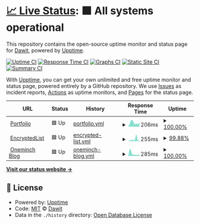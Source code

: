 # [📈 Live Status](https://oneminch.github.io/uptime-monitor): <!--live status--> **🟩 All systems operational**

This repository contains the open-source uptime monitor and status page for [Dawit](https://oneminch.dev), powered by [Upptime](https://github.com/upptime/upptime).

[![Uptime CI](https://github.com/oneminch/uptime-monitor/workflows/Uptime%20CI/badge.svg)](https://github.com/oneminch/uptime-monitor/actions?query=workflow%3A%22Uptime+CI%22)
[![Response Time CI](https://github.com/oneminch/uptime-monitor/workflows/Response%20Time%20CI/badge.svg)](https://github.com/oneminch/uptime-monitor/actions?query=workflow%3A%22Response+Time+CI%22)
[![Graphs CI](https://github.com/oneminch/uptime-monitor/workflows/Graphs%20CI/badge.svg)](https://github.com/oneminch/uptime-monitor/actions?query=workflow%3A%22Graphs+CI%22)
[![Static Site CI](https://github.com/oneminch/uptime-monitor/workflows/Static%20Site%20CI/badge.svg)](https://github.com/oneminch/uptime-monitor/actions?query=workflow%3A%22Static+Site+CI%22)
[![Summary CI](https://github.com/oneminch/uptime-monitor/workflows/Summary%20CI/badge.svg)](https://github.com/oneminch/uptime-monitor/actions?query=workflow%3A%22Summary+CI%22)

With [Upptime](https://upptime.js.org), you can get your own unlimited and free uptime monitor and status page, powered entirely by a GitHub repository. We use [Issues](https://github.com/oneminch/uptime-monitor/issues) as incident reports, [Actions](https://github.com/oneminch/uptime-monitor/actions) as uptime monitors, and [Pages](https://oneminch.github.io/uptime-monitor) for the status page.

<!--start: status pages-->
<!-- This summary is generated by Upptime (https://github.com/upptime/upptime) -->
<!-- Do not edit this manually, your changes will be overwritten -->
<!-- prettier-ignore -->
| URL | Status | History | Response Time | Uptime |
| --- | ------ | ------- | ------------- | ------ |
| <img alt="" src="https://favicons.githubusercontent.com/oneminch.dev" height="13"> [Portfolio](https://oneminch.dev) | 🟩 Up | [portfolio.yml](https://github.com/oneminch/uptime-monitor/commits/HEAD/history/portfolio.yml) | <details><summary><img alt="Response time graph" src="./graphs/portfolio/response-time-week.png" height="20"> 206ms</summary><br><a href="https://oneminch.github.io/uptime-monitor/history/portfolio"><img alt="Response time 206" src="https://img.shields.io/endpoint?url=https%3A%2F%2Fraw.githubusercontent.com%2Foneminch%2Fuptime-monitor%2FHEAD%2Fapi%2Fportfolio%2Fresponse-time.json"></a><br><a href="https://oneminch.github.io/uptime-monitor/history/portfolio"><img alt="24-hour response time 210" src="https://img.shields.io/endpoint?url=https%3A%2F%2Fraw.githubusercontent.com%2Foneminch%2Fuptime-monitor%2FHEAD%2Fapi%2Fportfolio%2Fresponse-time-day.json"></a><br><a href="https://oneminch.github.io/uptime-monitor/history/portfolio"><img alt="7-day response time 206" src="https://img.shields.io/endpoint?url=https%3A%2F%2Fraw.githubusercontent.com%2Foneminch%2Fuptime-monitor%2FHEAD%2Fapi%2Fportfolio%2Fresponse-time-week.json"></a><br><a href="https://oneminch.github.io/uptime-monitor/history/portfolio"><img alt="30-day response time 206" src="https://img.shields.io/endpoint?url=https%3A%2F%2Fraw.githubusercontent.com%2Foneminch%2Fuptime-monitor%2FHEAD%2Fapi%2Fportfolio%2Fresponse-time-month.json"></a><br><a href="https://oneminch.github.io/uptime-monitor/history/portfolio"><img alt="1-year response time 206" src="https://img.shields.io/endpoint?url=https%3A%2F%2Fraw.githubusercontent.com%2Foneminch%2Fuptime-monitor%2FHEAD%2Fapi%2Fportfolio%2Fresponse-time-year.json"></a></details> | <details><summary><a href="https://oneminch.github.io/uptime-monitor/history/portfolio">100.00%</a></summary><a href="https://oneminch.github.io/uptime-monitor/history/portfolio"><img alt="All-time uptime 100.00%" src="https://img.shields.io/endpoint?url=https%3A%2F%2Fraw.githubusercontent.com%2Foneminch%2Fuptime-monitor%2FHEAD%2Fapi%2Fportfolio%2Fuptime.json"></a><br><a href="https://oneminch.github.io/uptime-monitor/history/portfolio"><img alt="24-hour uptime 100.00%" src="https://img.shields.io/endpoint?url=https%3A%2F%2Fraw.githubusercontent.com%2Foneminch%2Fuptime-monitor%2FHEAD%2Fapi%2Fportfolio%2Fuptime-day.json"></a><br><a href="https://oneminch.github.io/uptime-monitor/history/portfolio"><img alt="7-day uptime 100.00%" src="https://img.shields.io/endpoint?url=https%3A%2F%2Fraw.githubusercontent.com%2Foneminch%2Fuptime-monitor%2FHEAD%2Fapi%2Fportfolio%2Fuptime-week.json"></a><br><a href="https://oneminch.github.io/uptime-monitor/history/portfolio"><img alt="30-day uptime 100.00%" src="https://img.shields.io/endpoint?url=https%3A%2F%2Fraw.githubusercontent.com%2Foneminch%2Fuptime-monitor%2FHEAD%2Fapi%2Fportfolio%2Fuptime-month.json"></a><br><a href="https://oneminch.github.io/uptime-monitor/history/portfolio"><img alt="1-year uptime 100.00%" src="https://img.shields.io/endpoint?url=https%3A%2F%2Fraw.githubusercontent.com%2Foneminch%2Fuptime-monitor%2FHEAD%2Fapi%2Fportfolio%2Fuptime-year.json"></a></details>
| <img alt="" src="https://favicons.githubusercontent.com/encryptedlist.xyz" height="13"> [EncryptedList](https://encryptedlist.xyz) | 🟩 Up | [encrypted-list.yml](https://github.com/oneminch/uptime-monitor/commits/HEAD/history/encrypted-list.yml) | <details><summary><img alt="Response time graph" src="./graphs/encrypted-list/response-time-week.png" height="20"> 255ms</summary><br><a href="https://oneminch.github.io/uptime-monitor/history/encrypted-list"><img alt="Response time 255" src="https://img.shields.io/endpoint?url=https%3A%2F%2Fraw.githubusercontent.com%2Foneminch%2Fuptime-monitor%2FHEAD%2Fapi%2Fencrypted-list%2Fresponse-time.json"></a><br><a href="https://oneminch.github.io/uptime-monitor/history/encrypted-list"><img alt="24-hour response time 143" src="https://img.shields.io/endpoint?url=https%3A%2F%2Fraw.githubusercontent.com%2Foneminch%2Fuptime-monitor%2FHEAD%2Fapi%2Fencrypted-list%2Fresponse-time-day.json"></a><br><a href="https://oneminch.github.io/uptime-monitor/history/encrypted-list"><img alt="7-day response time 255" src="https://img.shields.io/endpoint?url=https%3A%2F%2Fraw.githubusercontent.com%2Foneminch%2Fuptime-monitor%2FHEAD%2Fapi%2Fencrypted-list%2Fresponse-time-week.json"></a><br><a href="https://oneminch.github.io/uptime-monitor/history/encrypted-list"><img alt="30-day response time 255" src="https://img.shields.io/endpoint?url=https%3A%2F%2Fraw.githubusercontent.com%2Foneminch%2Fuptime-monitor%2FHEAD%2Fapi%2Fencrypted-list%2Fresponse-time-month.json"></a><br><a href="https://oneminch.github.io/uptime-monitor/history/encrypted-list"><img alt="1-year response time 255" src="https://img.shields.io/endpoint?url=https%3A%2F%2Fraw.githubusercontent.com%2Foneminch%2Fuptime-monitor%2FHEAD%2Fapi%2Fencrypted-list%2Fresponse-time-year.json"></a></details> | <details><summary><a href="https://oneminch.github.io/uptime-monitor/history/encrypted-list">99.88%</a></summary><a href="https://oneminch.github.io/uptime-monitor/history/encrypted-list"><img alt="All-time uptime 99.88%" src="https://img.shields.io/endpoint?url=https%3A%2F%2Fraw.githubusercontent.com%2Foneminch%2Fuptime-monitor%2FHEAD%2Fapi%2Fencrypted-list%2Fuptime.json"></a><br><a href="https://oneminch.github.io/uptime-monitor/history/encrypted-list"><img alt="24-hour uptime 99.30%" src="https://img.shields.io/endpoint?url=https%3A%2F%2Fraw.githubusercontent.com%2Foneminch%2Fuptime-monitor%2FHEAD%2Fapi%2Fencrypted-list%2Fuptime-day.json"></a><br><a href="https://oneminch.github.io/uptime-monitor/history/encrypted-list"><img alt="7-day uptime 99.88%" src="https://img.shields.io/endpoint?url=https%3A%2F%2Fraw.githubusercontent.com%2Foneminch%2Fuptime-monitor%2FHEAD%2Fapi%2Fencrypted-list%2Fuptime-week.json"></a><br><a href="https://oneminch.github.io/uptime-monitor/history/encrypted-list"><img alt="30-day uptime 99.88%" src="https://img.shields.io/endpoint?url=https%3A%2F%2Fraw.githubusercontent.com%2Foneminch%2Fuptime-monitor%2FHEAD%2Fapi%2Fencrypted-list%2Fuptime-month.json"></a><br><a href="https://oneminch.github.io/uptime-monitor/history/encrypted-list"><img alt="1-year uptime 99.88%" src="https://img.shields.io/endpoint?url=https%3A%2F%2Fraw.githubusercontent.com%2Foneminch%2Fuptime-monitor%2FHEAD%2Fapi%2Fencrypted-list%2Fuptime-year.json"></a></details>
| <img alt="" src="https://favicons.githubusercontent.com/blog.oneminch.dev" height="13"> [Oneminch Blog](https://blog.oneminch.dev) | 🟩 Up | [oneminch-blog.yml](https://github.com/oneminch/uptime-monitor/commits/HEAD/history/oneminch-blog.yml) | <details><summary><img alt="Response time graph" src="./graphs/oneminch-blog/response-time-week.png" height="20"> 285ms</summary><br><a href="https://oneminch.github.io/uptime-monitor/history/oneminch-blog"><img alt="Response time 285" src="https://img.shields.io/endpoint?url=https%3A%2F%2Fraw.githubusercontent.com%2Foneminch%2Fuptime-monitor%2FHEAD%2Fapi%2Foneminch-blog%2Fresponse-time.json"></a><br><a href="https://oneminch.github.io/uptime-monitor/history/oneminch-blog"><img alt="24-hour response time 178" src="https://img.shields.io/endpoint?url=https%3A%2F%2Fraw.githubusercontent.com%2Foneminch%2Fuptime-monitor%2FHEAD%2Fapi%2Foneminch-blog%2Fresponse-time-day.json"></a><br><a href="https://oneminch.github.io/uptime-monitor/history/oneminch-blog"><img alt="7-day response time 285" src="https://img.shields.io/endpoint?url=https%3A%2F%2Fraw.githubusercontent.com%2Foneminch%2Fuptime-monitor%2FHEAD%2Fapi%2Foneminch-blog%2Fresponse-time-week.json"></a><br><a href="https://oneminch.github.io/uptime-monitor/history/oneminch-blog"><img alt="30-day response time 285" src="https://img.shields.io/endpoint?url=https%3A%2F%2Fraw.githubusercontent.com%2Foneminch%2Fuptime-monitor%2FHEAD%2Fapi%2Foneminch-blog%2Fresponse-time-month.json"></a><br><a href="https://oneminch.github.io/uptime-monitor/history/oneminch-blog"><img alt="1-year response time 285" src="https://img.shields.io/endpoint?url=https%3A%2F%2Fraw.githubusercontent.com%2Foneminch%2Fuptime-monitor%2FHEAD%2Fapi%2Foneminch-blog%2Fresponse-time-year.json"></a></details> | <details><summary><a href="https://oneminch.github.io/uptime-monitor/history/oneminch-blog">100.00%</a></summary><a href="https://oneminch.github.io/uptime-monitor/history/oneminch-blog"><img alt="All-time uptime 100.00%" src="https://img.shields.io/endpoint?url=https%3A%2F%2Fraw.githubusercontent.com%2Foneminch%2Fuptime-monitor%2FHEAD%2Fapi%2Foneminch-blog%2Fuptime.json"></a><br><a href="https://oneminch.github.io/uptime-monitor/history/oneminch-blog"><img alt="24-hour uptime 100.00%" src="https://img.shields.io/endpoint?url=https%3A%2F%2Fraw.githubusercontent.com%2Foneminch%2Fuptime-monitor%2FHEAD%2Fapi%2Foneminch-blog%2Fuptime-day.json"></a><br><a href="https://oneminch.github.io/uptime-monitor/history/oneminch-blog"><img alt="7-day uptime 100.00%" src="https://img.shields.io/endpoint?url=https%3A%2F%2Fraw.githubusercontent.com%2Foneminch%2Fuptime-monitor%2FHEAD%2Fapi%2Foneminch-blog%2Fuptime-week.json"></a><br><a href="https://oneminch.github.io/uptime-monitor/history/oneminch-blog"><img alt="30-day uptime 100.00%" src="https://img.shields.io/endpoint?url=https%3A%2F%2Fraw.githubusercontent.com%2Foneminch%2Fuptime-monitor%2FHEAD%2Fapi%2Foneminch-blog%2Fuptime-month.json"></a><br><a href="https://oneminch.github.io/uptime-monitor/history/oneminch-blog"><img alt="1-year uptime 100.00%" src="https://img.shields.io/endpoint?url=https%3A%2F%2Fraw.githubusercontent.com%2Foneminch%2Fuptime-monitor%2FHEAD%2Fapi%2Foneminch-blog%2Fuptime-year.json"></a></details>

<!--end: status pages-->

[**Visit our status website →**](https://oneminch.github.io/uptime-monitor)

## 📄 License

- Powered by: [Upptime](https://github.com/upptime/upptime)
- Code: [MIT](./LICENSE) © [Dawit](https://oneminch.dev)
- Data in the `./history` directory: [Open Database License](https://opendatacommons.org/licenses/odbl/1-0/)
